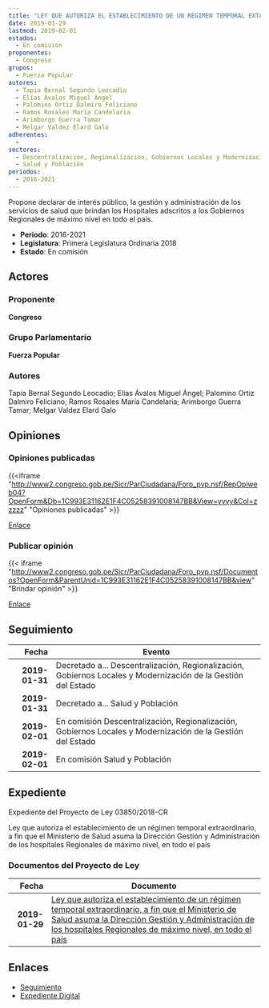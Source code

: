 ```yaml
---
title: "LEY QUE AUTORIZA EL ESTABLECIMIENTO DE UN RÉGIMEN TEMPORAL EXTAORDINARIO, A FIN DE QUE EL MINISTERIO DE SALUD ASUMA LA DIRECCIÓN, GESTIÓN Y ADMINISTRACIÓN DE LOS HOSPITALES REGIONALES DE MÁXIMO NIVEL, EN TODO EL PAÍS"
date: 2019-01-29
lastmod: 2019-02-01
estados: 
  - En comisión
proponentes: 
  - Congreso
grupos: 
  - Fuerza Popular
autores: 
  - Tapia Bernal Segundo Leocadio
  - Elías Ávalos Miguel Ángel
  - Palomino Ortiz Dalmiro Feliciano
  - Ramos Rosales María Candelaria
  - Arimborgo Guerra Tamar
  - Melgar Valdez Elard Galo
adherentes: 
  - 
sectores: 
  - Descentralización, Regionalización, Gobiernos Locales y Modernización de la Gestión del Estado
  - Salud y Población
periodos: 
  - 2016-2021
---
```


Propone declarar de interés público, la gestión y administración de los servicios de salud que brindan los Hospitales adscritos a los Gobiernos Regionales de máximo nivel en todo el país.

- **Periodo**: 2016-2021
- **Legislatura**: Primera Legislatura Ordinaria 2018
- **Estado**: En comisión

## Actores

### Proponente

**Congreso**

### Grupo Parlamentario

**Fuerza Popular**

### Autores

Tapia Bernal Segundo Leocadio; Elías Ávalos Miguel Ángel; Palomino Ortiz Dalmiro Feliciano; Ramos Rosales María Candelaria; Arimborgo Guerra Tamar; Melgar Valdez Elard Galo


## Opiniones

### Opiniones publicadas

{{<iframe "http://www2.congreso.gob.pe/Sicr/ParCiudadana/Foro_pvp.nsf/RepOpiweb04?OpenForm&Db=1C993E31162E1F4C05258391008147BB&View=yyyy&Col=zzzzz" "Opiniones publicadas" >}}

[Enlace](http://www2.congreso.gob.pe/Sicr/ParCiudadana/Foro_pvp.nsf/RepOpiweb04?OpenForm&Db=1C993E31162E1F4C05258391008147BB&View=yyyy&Col=zzzzz)
### Publicar opinión

{{< iframe "http://www2.congreso.gob.pe/Sicr/ParCiudadana/Foro_pvp.nsf/Documentos?OpenForm&ParentUnid=1C993E31162E1F4C05258391008147BB&view" "Brindar opinión" >}}

[Enlace](http://www2.congreso.gob.pe/Sicr/ParCiudadana/Foro_pvp.nsf/Documentos?OpenForm&ParentUnid=1C993E31162E1F4C05258391008147BB&view)

## Seguimiento

| Fecha | Evento |
|------:|--------|
| **2019-01-31** | Decretado a... Descentralización, Regionalización, Gobiernos Locales y Modernización de la Gestión del Estado|
| **2019-01-31** | Decretado a... Salud y Población|
| **2019-02-01** | En comisión Descentralización, Regionalización, Gobiernos Locales y Modernización de la Gestión del Estado|
| **2019-02-01** | En comisión Salud y Población|


## Expediente

Expediente del Proyecto de Ley 03850/2018-CR

Ley que autoriza el establecimiento de un régimen temporal extraordinario, a fin que el Ministerio de Salud asuma la Dirección Gestión y Administración de los hospitales Regionales de máximo nivel, en todo el país


### Documentos del Proyecto de Ley

| Fecha | Documento |
|------:|--------|
| **2019-01-29** | [Ley que autoriza el establecimiento de un régimen temporal extraordinario, a fin que el Ministerio de Salud asuma la Dirección Gestión y Administración de los hospitales Regionales de máximo nivel, en todo el país](http://www.leyes.congreso.gob.pe/Documentos/2016_2021/Proyectos_de_Ley_y_de_Resoluciones_Legislativas/PL0385020190129.pdf) |

## Enlaces 

- [Seguimiento](http://www2.congreso.gob.pe/Sicr/TraDocEstProc/CLProLey2016.nsf/f7fff46988ca05b1052578e100829cc7/0af8ff3ae452828f05258392005d5524?OpenDocument)
- [Expediente Digital](http://www2.congreso.gob.pe/Sicr/TraDocEstProc/CLProLey2016.nsf/f7fff46988ca05b1052578e100829cc7/0af8ff3ae452828f05258392005d5524?OpenDocument&Click=05257FB7005EB655.eb71d0cf91d8294e05256cdf006b5706/$Body/0.1C6C)

